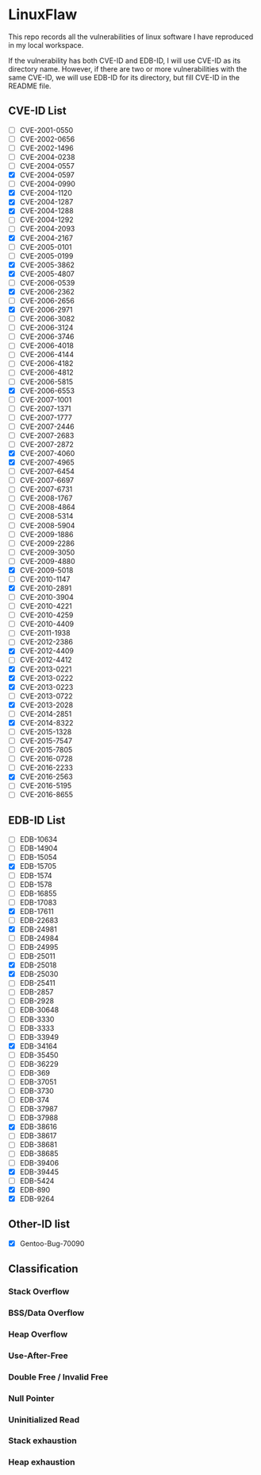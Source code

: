 # LinuxFlaw

This repo records all the vulnerabilities of linux software I have reproduced in my local workspace.

If the vulnerability has both CVE-ID and EDB-ID, I will use CVE-ID as its directory name. However, if there are two or more vulnerabilities with the same CVE-ID, we will use EDB-ID for its directory, but fill CVE-ID in the README file.

## CVE-ID List

- [ ] CVE-2001-0550
- [ ] CVE-2002-0656
- [ ] CVE-2002-1496
- [ ] CVE-2004-0238
- [ ] CVE-2004-0557
- [x] CVE-2004-0597
- [ ] CVE-2004-0990
- [x] CVE-2004-1120
- [x] CVE-2004-1287
- [x] CVE-2004-1288
- [ ] CVE-2004-1292
- [ ] CVE-2004-2093
- [x] CVE-2004-2167
- [ ] CVE-2005-0101
- [ ] CVE-2005-0199
- [x] CVE-2005-3862
- [x] CVE-2005-4807
- [ ] CVE-2006-0539
- [x] CVE-2006-2362
- [ ] CVE-2006-2656
- [x] CVE-2006-2971
- [ ] CVE-2006-3082
- [ ] CVE-2006-3124
- [ ] CVE-2006-3746
- [ ] CVE-2006-4018
- [ ] CVE-2006-4144
- [ ] CVE-2006-4182
- [ ] CVE-2006-4812
- [ ] CVE-2006-5815
- [x] CVE-2006-6553
- [ ] CVE-2007-1001
- [ ] CVE-2007-1371
- [ ] CVE-2007-1777
- [ ] CVE-2007-2446
- [ ] CVE-2007-2683
- [ ] CVE-2007-2872
- [x] CVE-2007-4060
- [x] CVE-2007-4965
- [ ] CVE-2007-6454
- [ ] CVE-2007-6697
- [ ] CVE-2007-6731
- [ ] CVE-2008-1767
- [ ] CVE-2008-4864
- [ ] CVE-2008-5314
- [ ] CVE-2008-5904
- [ ] CVE-2009-1886
- [ ] CVE-2009-2286
- [ ] CVE-2009-3050
- [ ] CVE-2009-4880
- [x] CVE-2009-5018
- [ ] CVE-2010-1147
- [x] CVE-2010-2891
- [ ] CVE-2010-3904
- [ ] CVE-2010-4221
- [ ] CVE-2010-4259
- [ ] CVE-2010-4409
- [ ] CVE-2011-1938
- [ ] CVE-2012-2386
- [x] CVE-2012-4409
- [ ] CVE-2012-4412
- [x] CVE-2013-0221
- [x] CVE-2013-0222
- [x] CVE-2013-0223
- [ ] CVE-2013-0722
- [x] CVE-2013-2028
- [ ] CVE-2014-2851
- [x] CVE-2014-8322
- [ ] CVE-2015-1328
- [ ] CVE-2015-7547
- [ ] CVE-2015-7805
- [ ] CVE-2016-0728
- [ ] CVE-2016-2233
- [x] CVE-2016-2563
- [ ] CVE-2016-5195
- [ ] CVE-2016-8655

## EDB-ID List

- [ ] EDB-10634
- [ ] EDB-14904
- [ ] EDB-15054
- [x] EDB-15705
- [ ] EDB-1574
- [ ] EDB-1578
- [ ] EDB-16855
- [ ] EDB-17083
- [x] EDB-17611
- [ ] EDB-22683
- [x] EDB-24981
- [ ] EDB-24984
- [ ] EDB-24995
- [ ] EDB-25011
- [x] EDB-25018
- [x] EDB-25030
- [ ] EDB-25411
- [ ] EDB-2857
- [ ] EDB-2928
- [ ] EDB-30648
- [ ] EDB-3330
- [ ] EDB-3333
- [ ] EDB-33949
- [x] EDB-34164
- [ ] EDB-35450
- [ ] EDB-36229
- [ ] EDB-369
- [ ] EDB-37051
- [ ] EDB-3730
- [ ] EDB-374
- [ ] EDB-37987
- [ ] EDB-37988
- [x] EDB-38616
- [ ] EDB-38617
- [ ] EDB-38681
- [ ] EDB-38685
- [ ] EDB-39406
- [x] EDB-39445
- [ ] EDB-5424
- [x] EDB-890
- [x] EDB-9264

## Other-ID list

- [x] Gentoo-Bug-70090

## Classification

### Stack Overflow

### BSS/Data Overflow

### Heap Overflow

### Use-After-Free

### Double Free / Invalid Free

### Null Pointer

### Uninitialized Read

### Stack exhaustion

### Heap exhaustion
